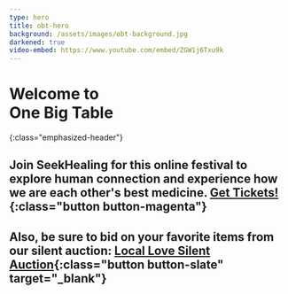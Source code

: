 ```yaml
---
type: hero
title: obt-hero
background: /assets/images/obt-background.jpg
darkened: true
video-embed: https://www.youtube.com/embed/ZGW1j6Txu9k
---
```


# Welcome to <br />One Big Table
{:class="emphasized-header"}

## Join SeekHealing for this online festival to explore human connection and experience how we are each other's best medicine. [Get Tickets!](/one-big-table/#obt-registration){:class="button button-magenta"}

## Also, be sure to bid on your favorite items from our silent auction: [Local Love Silent Auction](https://www.auctria.com/auction/OBT){:class="button button-slate" target="_blank"}
